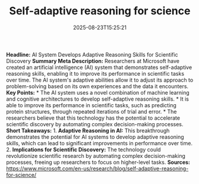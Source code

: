 ﻿---
title: "Self-adaptive reasoning for science"
date: "2025-08-23T15:25:21"
category: "Markets"
summary: ""
slug: "selfadaptive reasoning for science"
source_urls:
  - "https://www.microsoft.com/en-us/research/blog/self-adaptive-reasoning-for-science/"
seo:
  title: "Self-adaptive reasoning for science | Hash n Hedge"
  description: ""
  keywords: ["news", "markets", "brief"]
---
**Headline:** AI System Develops Adaptive Reasoning Skills for Scientific Discovery  **Summary Meta Description:** Researchers at Microsoft have created an artificial intelligence (AI) system that demonstrates self-adaptive reasoning skills, enabling it to improve its performance in scientific tasks over time. The AI system's adaptive abilities allow it to adjust its approach to problem-solving based on its own experiences and the data it encounters.  **Key Points:**  * The AI system uses a novel combination of machine learning and cognitive architectures to develop self-adaptive reasoning skills. * It is able to improve its performance in scientific tasks, such as predicting protein structures, through repeated iterations of trial and error. * The researchers believe that this technology has the potential to accelerate scientific discovery by automating complex decision-making processes.  **Short Takeaways:**  1. **Adaptive Reasoning in AI:** This breakthrough demonstrates the potential for AI systems to develop adaptive reasoning skills, which can lead to significant improvements in performance over time. 2. **Implications for Scientific Discovery:** The technology could revolutionize scientific research by automating complex decision-making processes, freeing up researchers to focus on higher-level tasks.  **Sources:** https://www.microsoft.com/en-us/research/blog/self-adaptive-reasoning-for-science/ 
